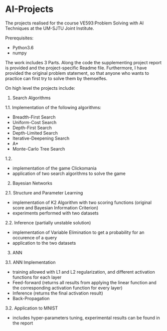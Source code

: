# AI-Projects
The projects realised for the course VE593:Problem Solving with AI Techniques at the UM-SJTU Joint Institute.

Prerequisites:
- Python3.6
- numpy

The work includes 3 Parts. Along the code the supplementing project report is provided and the project-specific Readme file. Furthermore, I have provided the original problem statement, so that anyone who wants to practice can first try to solve them by themselfes. 

On high level the projects include:
1. Search Algorithms

  1.1. Implementation of the following algorithms:
  - Breadth-First Search
  - Uniform-Cost Search
  - Depth-First Search
  - Depth-Limited Search
  - Iterative-Deepening Search
  - A*
  - Monte-Carlo Tree Search
  
  1.2.
  - implementation of the game Clickomania
  - application of two search algorithms to solve the game
  
2. Bayesian Networks

  2.1. Structure and Parameter Learning
  - implementation of K2 Algorithm with two scoring functions (original score and Bayesian Information Criterion)
  - experiments performed with two datasets
  
  2.2. Inference (partially unstable solution)
  - implementation of Variable Elimination to get a probability for an occurence of a query
  - application to the two datasets

3. ANN

  3.1. ANN Implementation
  - training allowed with L1 and L2 regularization, and different activation functions for each layer
  - Feed-forward (returns all results from applying the linear function and the corresponding activation function for every layer) 
  - Inference (returns the final activation result)
  - Back-Propagation
  
  3.2. Application to MNIST
  - includes hyper-parameters tuning, experimental results can be found in the report

